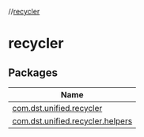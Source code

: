 //[recycler](index.md)



# recycler  


## Packages  
  
|  Name | 
|---|
| <a name="com.dst.unified.recycler////PointingToDeclaration/"></a>[com.dst.unified.recycler](recycler/com.dst.unified.recycler/index.md)|
| <a name="com.dst.unified.recycler.helpers////PointingToDeclaration/"></a>[com.dst.unified.recycler.helpers](recycler/com.dst.unified.recycler.helpers/index.md)|

